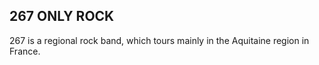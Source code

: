 ## 267 ONLY ROCK

267 is a regional rock band, which tours mainly in the Aquitaine region in France.
